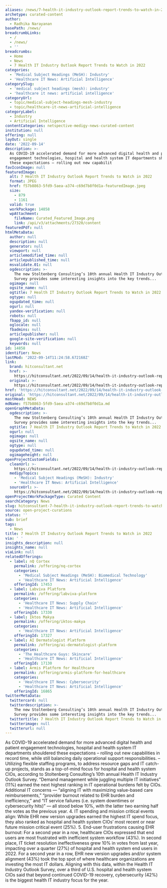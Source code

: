```yaml
---
aliases: /news/7-health-it-industry-outlook-report-trends-to-watch-in-2022
archetype: curated-content
author:
  - Radhika Narayanan
basePath: /news/
breadcrumbLinks:
  - /
  - /news/
  - ''
breadcrumbs:
  - Home
  - News
  - 7 Health IT Industry Outlook Report Trends to Watch in 2022
categories:
  - 'Medical Subject Headings (MeSH): Industry'
  - 'Healthcare IT News: Artificial Intelligence'
categorySlug:
  - 'medical subject headings (mesh): industry'
  - 'healthcare it news: artificial intelligence'
categoryUrl:
  - topic/medical-subject-headings-mesh-industry
  - topic/healthcare-it-news-artificial-intelligence
categoryLabel:
  - Industry
  - Artificial Intelligence
contentCategories: netspective-medigy-news-curated-content
institution: null
offering: null
layOut: single
date: '2022-09-14'
description: >-
  As COVID-19 accelerated demand for more advanced digital health and patient
  engagement technologies, hospital and health system IT departments shouldered
  these expectations – rolling out new capabilit
favIconImage: null
featuredImage:
  alt: 7 Health IT Industry Outlook Report Trends to Watch in 2022
  format: JPEG
  href: f57b8863-5fd9-5aea-a374-c69d7b8f0d1a-featuredImage.jpeg
  size:
    - 879
    - 1161
  valid: true
  workPackage: 14858
  wpAttachment:
    fileName: Curated_Featured_Image.png
    link: /api/v3/attachments/27320/content
featuredPdf: null
htmlMetaData:
  author: null
  description: null
  generator: null
  viewport: null
  articlemodified_time: null
  articlepublished_time: null
  msvalidate.01: null
  ogdescription: >-
    The new Stoltenberg Consulting’s 10th annual Health IT Industry Outlook
    Survey provides some interesting insights into the key trends...
  ogimage: null
  ogsite_name: null
  ogtitle: 7 Health IT Industry Outlook Report Trends to Watch in 2022
  ogtype: null
  ogupdated_time: null
  ogurl: null
  yandex-verification: null
  robots: null
  fbapp_id: null
  oglocale: null
  fbadmins: null
  articlepublisher: null
  google-site-verification: null
  keywords: null
id: 14858
identifier: News
lastMod: '2022-09-14T11:24:58.672168Z'
link:
  brand: hitconsultant.net
  href: >-
    https://hitconsultant.net/2022/09/14/health-it-industry-outlook-report-trends/
  original: >-
    https://hitconsultant.net/2022/09/14/health-it-industry-outlook-report-trends/
href: 'https://hitconsultant.net/2022/09/14/health-it-industry-outlook-report-trends/'
original: 'https://hitconsultant.net/2022/09/14/health-it-industry-outlook-report-trends/'
mastHead: NEWS
mdName: f57b8863-5fd9-5aea-a374-c69d7b8f0d1a.md
openGraphMetaData:
  ogdescription: >-
    The new Stoltenberg Consulting’s 10th annual Health IT Industry Outlook
    Survey provides some interesting insights into the key trends...
  ogtitle: 7 Health IT Industry Outlook Report Trends to Watch in 2022
  ogurl: null
  ogimage: null
  ogsite_name: null
  ogtype: null
  ogupdated_time: null
  ogimageheight: null
openProjectCustomFields:
  cleanUrl: >-
    https://hitconsultant.net/2022/09/14/health-it-industry-outlook-report-trends/
  medigyTopics:
    - 'Medical Subject Headings (MeSH): Industry'
    - 'Healthcare IT News: Artificial Intelligence'
  sourceUrl: >-
    https://hitconsultant.net/2022/09/14/health-it-industry-outlook-report-trends/
openProjectWorkPackageType: Curated Content
searchCategory: News
slug: hitconsultant-7-health-it-industry-outlook-report-trends-to-watch-in-2022
source: open-project-curations
status: ''
sub: brief
tags:
  - News
title: 7 Health IT Industry Outlook Report Trends to Watch in 2022
via: ' '
insights_description: null
insights_name: null
viaLink: null
relatedOfferings:
  - label: nQ Cortex
    permalink: /offering/nq-cortex
    categories:
      - 'Medical Subject Headings (MeSH): Biomedical Technology'
      - 'Healthcare IT News: Artificial Intelligence'
    offeringId: 17453
  - label: Labviva Platform
    permalink: /offering/labviva-platform
    categories:
      - 'Healthcare IT News: Supply Chain'
      - 'Healthcare IT News: Artificial Intelligence'
    offeringId: 17330
  - label: Iktos Makya
    permalink: /offering/iktos-makya
    categories:
      - 'Healthcare IT News: Artificial Intelligence'
    offeringId: 17327
  - label: AI Dermatologist Platform
    permalink: /offering/ai-dermatologist-platform
    categories:
      - 'The Healthcare Guys: Skincare'
      - 'Healthcare IT News: Artificial Intelligence'
    offeringId: 17130
  - label: Armis Platform for Healthcare
    permalink: /offering/armis-platform-for-healthcare
    categories:
      - 'Healthcare IT News: Cybersecurity'
      - 'Healthcare IT News: Artificial Intelligence'
    offeringId: 16865
twitterMetaData:
  twittercard: null
  twitterdescription: >-
    The new Stoltenberg Consulting’s 10th annual Health IT Industry Outlook
    Survey provides some interesting insights into the key trends...
  twittertitle: 7 Health IT Industry Outlook Report Trends to Watch in 2022
  twitterimage: null
  twitterurl: null
---
```

<p>As COVID-19 accelerated demand for more advanced digital health and patient engagement technologies, hospital and health system IT departments shouldered these expectations – rolling out new capabilities in record time, while still balancing daily operational support responsibilities.
– Utilizing flexible staffing programs, to address resource gaps and IT catch-up projects, stands as a top-of-mind focus for hospital and health system CIOs, according to Stoltenberg Consulting’s 10th annual Health IT Industry Outlook Survey.
“Demand management while juggling multiple IT initiatives” (11%) earned the next highest ranking in IT operational burdens felt by CIOs. Additional IT concerns — “aligning IT with maximizing value-based care reimbursements,” “provider burnout related to EHR burden and inefficiency,” and “IT service failures (i.e. system downtimes or cybersecurity hits)” — all stood below 10%, with the latter two earning half the votes as the previous year.
4. IT spending and mission critical events align: While EHR new version upgrades earned the highest IT spend focus, they also ranked as hospital and health system CIOs’ most recent or near future mission critical event (25%).
5. End-user frustrations causing EHR burnout: For a second year in a row, healthcare CIOs expressed that end users are most frustrated with inefficient system workflow (43%).
In second place, IT ticket resolution ineffectiveness grew 10% in votes from last year, impacting over a quarter (27%) of hospital and health system end users in 2022.
For a second year in a row, EHR new version upgrades and/or system alignment (43%) took the top spot of where healthcare organizations are investing the most IT dollars.
Aligning with this data, within the Health IT Industry Outlook Survey, over a third of U.S. hospital and health system CIOs said that beyond continued COVID-19 recovery, cybersecurity (42%) is the biggest health IT industry focus for the year.</p>